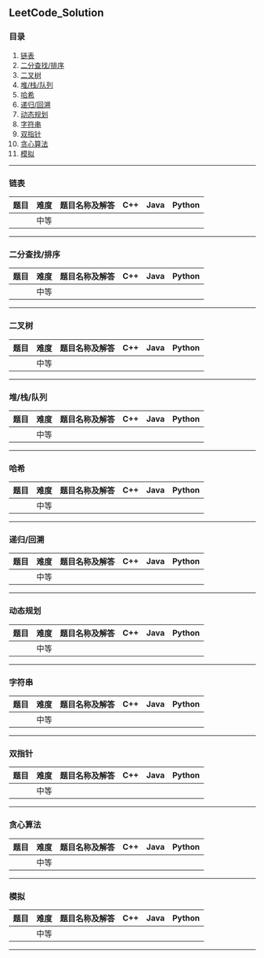## **LeetCode_Solution**
### 目录
1. [链表](https://github.com/ErdunE/Nowcoder_solution/tree/main#%E5%B8%B8%E7%BB%83%E9%A2%98%E7%9B%AE-%E6%95%B0%E6%8D%AE%E7%BB%93%E6%9E%84-%E6%95%B0%E7%BB%84)
2. [二分查找/排序](https://github.com/ErdunE/Nowcoder_solution/tree/main#%E5%B8%B8%E7%BB%83%E9%A2%98%E7%9B%AE-%E6%95%B0%E6%8D%AE%E7%BB%93%E6%9E%84-%E5%AD%97%E7%AC%A6%E4%B8%B2)
3. [二叉树](https://github.com/ErdunE/Nowcoder_solution/tree/main#%E5%B8%B8%E7%BB%83%E9%A2%98%E7%9B%AE-%E6%95%B0%E6%8D%AE%E7%BB%93%E6%9E%84-%E9%93%BE%E8%A1%A8)
4. [堆/栈/队列](https://github.com/ErdunE/Nowcoder_solution/tree/main#%E5%B8%B8%E7%BB%83%E9%A2%98%E7%9B%AE-%E6%95%B0%E6%8D%AE%E7%BB%93%E6%9E%84-%E6%A0%88)
5. [哈希](https://github.com/ErdunE/Nowcoder_solution/tree/main#%E5%B8%B8%E7%BB%83%E9%A2%98%E7%9B%AE-%E6%95%B0%E6%8D%AE%E7%BB%93%E6%9E%84-%E9%98%9F%E5%88%97)
6. [递归/回溯](https://github.com/ErdunE/Nowcoder_solution/tree/main#%E5%B8%B8%E7%BB%83%E9%A2%98%E7%9B%AE-%E6%95%B0%E6%8D%AE%E7%BB%93%E6%9E%84-%E6%A0%91)
7. [动态规划](https://github.com/ErdunE/Nowcoder_solution/tree/main#%E5%B8%B8%E7%BB%83%E9%A2%98%E7%9B%AE-%E6%95%B0%E6%8D%AE%E7%BB%93%E6%9E%84-%E5%9B%BE)
8. [字符串](https://github.com/ErdunE/Nowcoder_solution/tree/main#%E5%B8%B8%E7%BB%83%E9%A2%98%E7%9B%AE-%E6%95%B0%E6%8D%AE%E7%BB%93%E6%9E%84-%E5%A0%86)
9. [双指针](https://github.com/ErdunE/Nowcoder_solution/tree/main#%E5%B8%B8%E7%BB%83%E9%A2%98%E7%9B%AE-%E5%9F%BA%E7%A1%80%E7%AE%97%E6%B3%95-%E5%93%88%E5%B8%8C)
10. [贪心算法](https://github.com/ErdunE/Nowcoder_solution/tree/main#%E5%B8%B8%E7%BB%83%E9%A2%98%E7%9B%AE-%E5%9F%BA%E7%A1%80%E7%AE%97%E6%B3%95-%E6%9F%A5%E6%89%BE)
11. [模拟](https://github.com/ErdunE/Nowcoder_solution/tree/main#%E5%B8%B8%E7%BB%83%E9%A2%98%E7%9B%AE-%E5%9F%BA%E7%A1%80%E7%AE%97%E6%B3%95-%E6%8E%92%E5%BA%8F)
---
### **链表**
| 题目                                                         | 难度 | 题目名称及解答                                               |                             C++                              |                             Java                             |                            Python                            |
| :----------------------------------------------------------- | :--- | :----------------------------------------------------------- | :----------------------------------------------------------: | :----------------------------------------------------------: | :----------------------------------------------------------: |
|  | 中等 |  |  |  |  |
---
### **二分查找/排序**
| 题目                                                         | 难度 | 题目名称及解答                                               |                             C++                              |                             Java                             |                            Python                            |
| :----------------------------------------------------------- | :--- | :----------------------------------------------------------- | :----------------------------------------------------------: | :----------------------------------------------------------: | :----------------------------------------------------------: |
|  | 中等 |  |  |  |  |
---
### **二叉树**
| 题目                                                         | 难度 | 题目名称及解答                                               |                             C++                              |                             Java                             |                            Python                            |
| :----------------------------------------------------------- | :--- | :----------------------------------------------------------- | :----------------------------------------------------------: | :----------------------------------------------------------: | :----------------------------------------------------------: |
|  | 中等 |  |  |  |  |
---
### **堆/栈/队列**
| 题目                                                         | 难度 | 题目名称及解答                                               |                             C++                              |                             Java                             |                            Python                            |
| :----------------------------------------------------------- | :--- | :----------------------------------------------------------- | :----------------------------------------------------------: | :----------------------------------------------------------: | :----------------------------------------------------------: |
|  | 中等 |  |  |  |  |
---
### **哈希**
| 题目                                                         | 难度 | 题目名称及解答                                               |                             C++                              |                             Java                             |                            Python                            |
| :----------------------------------------------------------- | :--- | :----------------------------------------------------------- | :----------------------------------------------------------: | :----------------------------------------------------------: | :----------------------------------------------------------: |
|  | 中等 |  |  |  |  |
---
### **递归/回溯**
| 题目                                                         | 难度 | 题目名称及解答                                               |                             C++                              |                             Java                             |                            Python                            |
| :----------------------------------------------------------- | :--- | :----------------------------------------------------------- | :----------------------------------------------------------: | :----------------------------------------------------------: | :----------------------------------------------------------: |
|  | 中等 |  |  |  |  |
---
### **动态规划**
| 题目                                                         | 难度 | 题目名称及解答                                               |                             C++                              |                             Java                             |                            Python                            |
| :----------------------------------------------------------- | :--- | :----------------------------------------------------------- | :----------------------------------------------------------: | :----------------------------------------------------------: | :----------------------------------------------------------: |
|  | 中等 |  |  |  |  |
---
### **字符串**
| 题目                                                         | 难度 | 题目名称及解答                                               |                             C++                              |                             Java                             |                            Python                            |
| :----------------------------------------------------------- | :--- | :----------------------------------------------------------- | :----------------------------------------------------------: | :----------------------------------------------------------: | :----------------------------------------------------------: |
|  | 中等 |  |  |  |  |
---
### **双指针**
| 题目                                                         | 难度 | 题目名称及解答                                               |                             C++                              |                             Java                             |                            Python                            |
| :----------------------------------------------------------- | :--- | :----------------------------------------------------------- | :----------------------------------------------------------: | :----------------------------------------------------------: | :----------------------------------------------------------: |
|  | 中等 |  |  |  |  |
---
### **贪心算法**
| 题目                                                         | 难度 | 题目名称及解答                                               |                             C++                              |                             Java                             |                            Python                            |
| :----------------------------------------------------------- | :--- | :----------------------------------------------------------- | :----------------------------------------------------------: | :----------------------------------------------------------: | :----------------------------------------------------------: |
|  | 中等 |  |  |  |  |
---
### **模拟**
| 题目                                                         | 难度 | 题目名称及解答                                               |                             C++                              |                             Java                             |                            Python                            |
| :----------------------------------------------------------- | :--- | :----------------------------------------------------------- | :----------------------------------------------------------: | :----------------------------------------------------------: | :----------------------------------------------------------: |
|  | 中等 |  |  |  |  |
---


